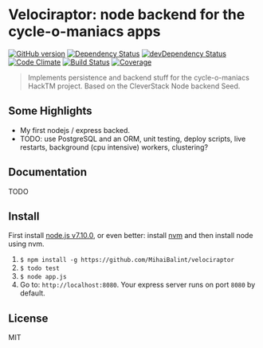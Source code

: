 Velociraptor: node backend for the cycle-o-maniacs apps
=======================================================
[![GitHub version](https://badge.fury.io/gh/MihaiBalint%2Fvelociraptor.png)](http://badge.fury.io/gh/MihaiBalint%2Fvelociraptor) [![Dependency Status](https://david-dm.org/MihaiBalint/velociraptor.png)](https://david-dm.org/MihaiBalint/velociraptor) [![devDependency Status](https://david-dm.org/MihaiBalint/velociraptor/dev-status.png)](https://david-dm.org/MihaiBalint/velociraptor#info=devDependencies) [![Code Climate](https://codeclimate.com/github/MihaiBalint/velociraptor.png)](https://codeclimate.com/github/MihaiBalint/velociraptor) 
[![Build Status](https://secure.travis-ci.org/MihaiBalint/velociraptor.png?branch=master)](https://travis-ci.org/MihaiBalint/velociraptor) 
[![Coverage](https://codeclimate.com/github/MihaiBalint/velociraptor/coverage.png)](https://codeclimate.com/github/MihaiBalint/velociraptor)

<blockquote>
Implements persistence and backend stuff for the cycle-o-maniacs HackTM project. Based on the CleverStack Node backend Seed.
</blockquote>

## Some Highlights
* My first nodejs / express backed.
* TODO: use PostgreSQL and an ORM, unit testing, deploy scripts, live restarts, background (cpu intensive) workers, clustering?

## Documentation

TODO

## Install

First install [node.js v7.10.0](http://nodejs.org), or even better: install [nvm](https://github.com/creationix/nvm) and then install node using nvm.

1. `$ npm install -g https://github.com/MihaiBalint/velociraptor`
2. `$ todo test`
3. `$ node app.js`
4. Go to: `http://localhost:8080`. Your express server runs on port `8080` by default.

## License

MIT

